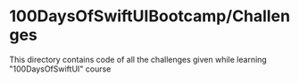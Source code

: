 # 100DaysOfSwiftUIBootcamp/Challenges

This directory contains code of all the challenges given while learning "100DaysOfSwiftUI" course
